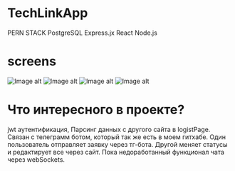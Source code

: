 # TechLinkApp
PERN STACK
PostgreSQL Express.jx React Node.js
# screens
![Image alt](https://github.com/flavokrkkk/intens/blob/main/screens/1.jpg)
![Image alt](https://github.com/flavokrkkk/intens/blob/main/screens/2.jpg)
![Image alt](https://github.com/flavokrkkk/intens/blob/main/screens/3.jpg)
![Image alt](https://github.com/flavokrkkk/intens/blob/main/screens/4.jpg)
# Что интересного в проекте?
jwt аутентификация, Парсинг данных с другого сайта в logistPage. Связан с телеграмм ботом, который так же есть в моем гитхабе.
Один пользователь отправляет заявку через тг-бота. Другой меняет статусы и редактирует все через сайт. Пока недоработанный функционал 
чата через webSockets.
